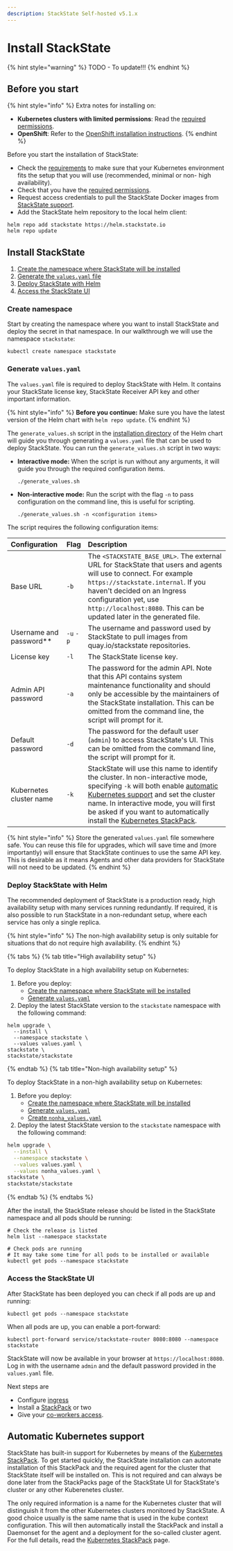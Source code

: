 ```yaml
---
description: StackState Self-hosted v5.1.x 
---
```


# Install StackState

{% hint style="warning" %}
TODO - To update!!!
{% endhint %}

## Before you start

{% hint style="info" %}
Extra notes for installing on:

* **Kubernetes clusters with limited permissions**: Read the [required permissions](required_permissions.md).
* **OpenShift**: Refer to the [OpenShift installation instructions](../openshift_install.md).
{% endhint %}

Before you start the installation of StackState:

* Check the [requirements](/setup/install-stackstate/requirements.md) to make sure that your Kubernetes environment fits the setup that you will use (recommended, minimal or non- high availability).
* Check that you have the [required permissions](required_permissions.md).
* Request access credentials to pull the StackState Docker images from [StackState support](https://support.stackstate.com/).
* Add the StackState helm repository to the local helm client:

```text
helm repo add stackstate https://helm.stackstate.io
helm repo update
```

## Install StackState

1. [Create the namespace where StackState will be installed](install_stackstate.md#create-namespace)
2. [Generate the `values.yaml` file](install_stackstate.md#generate-values.yaml)
3. [Deploy StackState with Helm](install_stackstate.md#deploy-stackstate-with-helm)
4. [Access the StackState UI](install_stackstate.md#access-the-stackstate-ui)

### Create namespace

Start by creating the namespace where you want to install StackState and deploy the secret in that namespace. In our walkthrough we will use the namespace `stackstate`:

```text
kubectl create namespace stackstate
```

### Generate `values.yaml`

The `values.yaml` file is required to deploy StackState with Helm. It contains your StackState license key, StackState Receiver API key and other important information.

{% hint style="info" %}
**Before you continue:** Make sure you have the latest version of the Helm chart with `helm repo update`.
{% endhint %}

The `generate_values.sh` script in the [installation directory](https://github.com/StackVista/helm-charts/tree/master/stable/stackstate/installation) of the Helm chart will guide you through generating a `values.yaml` file that can be used to deploy StackState. You can run the `generate_values.sh` script in two ways:

* **Interactive mode:** When the script is run without any arguments, it will guide you through the required configuration items.

  ```text
  ./generate_values.sh
  ```

* **Non-interactive mode:** Run the script with the flag `-n` to pass configuration on the command line, this is useful for scripting.

  ```text
  ./generate_values.sh -n <configuration items>
  ```

The script requires the following configuration items:

| Configuration | Flag | Description                                                                                                                                                                                                                                                                                                                                                                                 |
| :--- | :--- |:--------------------------------------------------------------------------------------------------------------------------------------------------------------------------------------------------------------------------------------------------------------------------------------------------------------------------------------------------------------------------------------------|
| Base URL | `-b` | The `<STACKSTATE_BASE_URL>`. The external URL for StackState that users and agents will use to connect. For example `https://stackstate.internal`. If you haven't decided on an Ingress configuration yet, use `http://localhost:8080`. This can be updated later in the generated file.                                                                                                  |
| Username and password\*\* | `-u` `-p` | The username and password used by StackState to pull images from quay.io/stackstate repositories.                                                                                                                                                                                                                                                                                          |
| License key | `-l` | The StackState license key.                                                                                                                                                                                                                                                                                                                                                                |
| Admin API password | `-a` | The password for the admin API. Note that this API contains system maintenance functionality and should only be accessible by the maintainers of the StackState installation. This can be omitted from the command line, the script will prompt for it.                                                                                                                                    |
| Default password | `-d` | The password for the default user \(`admin`\) to access StackState's UI. This can be omitted from the command line, the script will prompt for it.                                                                                                                                                                                                                                         |
| Kubernetes cluster name | `-k` | StackState will use this name to identify the cluster. In non-interactive mode, specifying `-k` will both enable [automatic Kubernetes support](install_stackstate.md#automatic-kubernetes-support) and set the cluster name. In interactive mode, you will first be asked if you want to automatically install the [Kubernetes StackPack](../../../stackpacks/integrations/kubernetes.md). |

{% hint style="info" %}
Store the generated `values.yaml` file somewhere safe. You can reuse this file for upgrades, which will save time and \(more importantly\) will ensure that StackState continues to use the same API key. This is desirable as it means Agents and other data providers for StackState will not need to be updated.
{% endhint %}

### Deploy StackState with Helm

The recommended deployment of StackState is a production ready, high availability setup with many services running redundantly. If required, it is also possible to run StackState in a non-redundant setup, where each service has only a single replica.

{% hint style="info" %}
The non-high availability setup is only suitable for situations that do not require high availability.
{% endhint %}

{% tabs %}
{% tab title="High availability setup" %}

To deploy StackState in a high availability setup on Kubernetes:

1. Before you deploy:
   * [Create the namespace where StackState will be installed](install_stackstate.md#create-namespace)
   * [Generate `values.yaml`](#generate-values.yaml)
2. Deploy the latest StackState version to the `stackstate` namespace with the following command:

```text
helm upgrade \
  --install \
  --namespace stackstate \
  --values values.yaml \
stackstate \
stackstate/stackstate
```
{% endtab %}
{% tab title="Non-high availability setup" %}

To deploy StackState in a non-high availability setup on Kubernetes:

1. Before you deploy:
   * [Create the namespace where StackState will be installed](install_stackstate.md#create-namespace)
   * [Generate `values.yaml`](#generate-values.yaml)
   * [Create `nonha_values.yaml`](non_high_availability_setup.md)
3. Deploy the latest StackState version to the `stackstate` namespace with the following command:

```bash
helm upgrade \
  --install \
  --namespace stackstate \
  --values values.yaml \
  --values nonha_values.yaml \
stackstate \
stackstate/stackstate
```
{% endtab %}
{% endtabs %}

After the install, the StackState release should be listed in the StackState namespace and all pods should be running:

```text
# Check the release is listed
helm list --namespace stackstate

# Check pods are running
# It may take some time for all pods to be installed or available
kubectl get pods --namespace stackstate
```

### Access the StackState UI

After StackState has been deployed you can check if all pods are up and running:

```text
kubectl get pods --namespace stackstate
```

When all pods are up, you can enable a port-forward:

```text
kubectl port-forward service/stackstate-router 8080:8080 --namespace stackstate
```

StackState will now be available in your browser at `https://localhost:8080`. Log in with the username `admin` and the default password provided in the `values.yaml` file.

Next steps are

* Configure [ingress](ingress.md)
* Install a [StackPack](../../../stackpacks/about-stackpacks.md) or two
* Give your [co-workers access](../../../configure/security/authentication/).

## Automatic Kubernetes support

StackState has built-in support for Kubernetes by means of the [Kubernetes StackPack](../../../stackpacks/integrations/kubernetes.md). To get started quickly, the StackState installation can automate installation of this StackPack and the required agent for the cluster that StackState itself will be installed on. This is not required and can always be done later from the StackPacks page of the StackState UI for StackState's cluster or any other Kuberenetes cluster.

The only required information is a name for the Kubernetes cluster that will distinguish it from the other Kubernetes clusters monitored by StackState. A good choice usually is the same name that is used in the kube context configuration. This will then automatically install the StackPack and install a Daemonset for the agent and a deployment for the so-called cluster agent. For the full details, read the [Kubernetes StackPack](../../../stackpacks/integrations/kubernetes.md) page.

